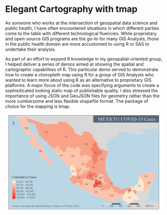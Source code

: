 # Elegant Cartography with tmap

As someone who works at the intersection of geospatial data science and public health, I have often encountered situations in which different parties come to the table with different technological fluencies. While proprietary and open-source GIS programs are the go-to for many GIS Analysts, those in the public health domain are more accustomed to using R or SAS to undertake their analysis. 

As part of an effort to expand R knowledge in my geospatial-oriented group, I helped deliver a series of demos aimed at showing the spatial and cartographic capabilities of R. This particular demo served to demonstrate how to create a choropleth map using R for a group of GIS Analysts who wanted to learn more about using R as an alternative to proprietary GIS platforms. A major focus of the code was specifying arguments to create a sophisiticated looking static map of publishable quality. I also stressed the importance of using JSON and GeoJSON files for geometry rather than the more cumbersome and less flexible shapefile format. The package of choice for the mapping is tmap.

![Mexico](Mex_COVID.png)
